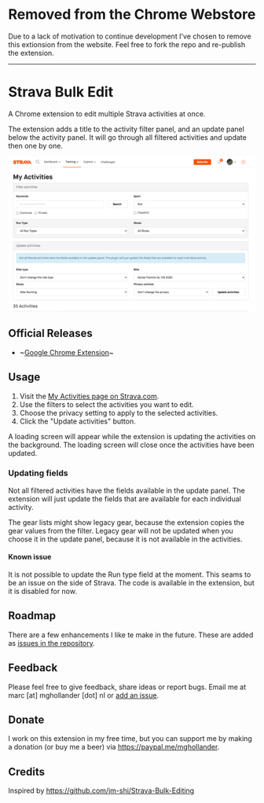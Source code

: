 # Removed from the Chrome Webstore

Due to a lack of motivation to continue development I've chosen to remove this extionsion from the website. Feel free to fork the repo and re-publish the extension.

----

# Strava Bulk Edit

A Chrome extension to edit multiple Strava activities at once.

The extension adds a title to the activity filter panel, and an update panel
below the activity panel. It will go through all filtered activities and
update then one by one.

![screenshot](src/images/screenshot-1280x800-google-chrome-1.png)

## Official Releases

- ~[Google Chrome Extension](https://chrome.google.com/webstore/detail/strava-bulk-edit/mkbkebdegldokaipfgficlleheeejfjg)~

## Usage

1. Visit the [My Activities page on Strava.com](https://www.strava.com/athlete/training).
2. Use the filters to select the activities you want to edit.
3. Choose the privacy setting to apply to the selected activities.
4. Click the "Update activities" button.

A loading screen will appear while the extension is updating the
activities on the background. The loading screen will close once the activities
have been updated.

### Updating fields

Not all filtered activities have the fields available in the update panel. The
extension will just update the fields that are available for each individual
activity.

The gear lists might show legacy gear, because the extension copies the gear
values from the filter. Legacy gear will not be updated when you choose it in
the update panel, because it is not available in the activities.

#### Known issue

It is not possible to update the Run type field at the moment. This seams to be
an issue on the side of Strava. The code is available in the extension, but it
is disabled for now.

## Roadmap

There are a few enhancements I like te make in the future. These are added as
[issues in the repository](https://github.com/MGHollander/strava-bulk-edit).

## Feedback

Please feel free to give feedback, share ideas or report bugs. Email me
at marc [at] mghollander [dot] nl
or [add an issue](https://github.com/MGHollander/strava-bulk-edit/issues).

## Donate

I work on this extension in my free time, but you can support me by making 
a donation (or buy me a beer) via https://paypal.me/mghollander.

## Credits

Inspired by https://github.com/jm-shi/Strava-Bulk-Editing
